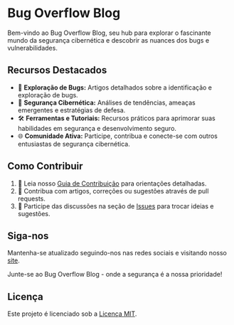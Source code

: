 # Bug Overflow Blog

Bem-vindo ao Bug Overflow Blog, seu hub para explorar o fascinante mundo da segurança cibernética e descobrir as nuances dos bugs e vulnerabilidades.

## Recursos Destacados

- 🐞 **Exploração de Bugs:** Artigos detalhados sobre a identificação e exploração de bugs.
- 🔐 **Segurança Cibernética:** Análises de tendências, ameaças emergentes e estratégias de defesa.
- 🛠️ **Ferramentas e Tutoriais:** Recursos práticos para aprimorar suas habilidades em segurança e desenvolvimento seguro.
- 🌐 **Comunidade Ativa:** Participe, contribua e conecte-se com outros entusiastas de segurança cibernética.

## Como Contribuir

1. 📝 Leia nosso [Guia de Contribuição](link-para-seu-guia-de-contribuicao) para orientações detalhadas.
2. 🚀 Contribua com artigos, correções ou sugestões através de pull requests.
3. 💬 Participe das discussões na seção de [Issues](link-para-issues) para trocar ideias e sugestões.

## Siga-nos

Mantenha-se atualizado seguindo-nos nas redes sociais e visitando nosso [site](link-para-seu-site).

Junte-se ao Bug Overflow Blog - onde a segurança é a nossa prioridade!

## Licença

Este projeto é licenciado sob a [Licença MIT](LICENSE).

